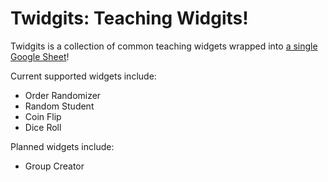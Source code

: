 # Twidgits: Teaching Widgits!

Twidgits is a collection of common teaching widgets wrapped into [a single Google Sheet](https://docs.google.com/spreadsheets/d/108rMcXxBdkDDsg53fPgPusbyXQPrwxQYKgUVxvicyHc/edit?usp=sharing)!

Current supported widgets include:
- Order Randomizer
- Random Student
- Coin Flip
- Dice Roll

Planned widgets include:
- Group Creator